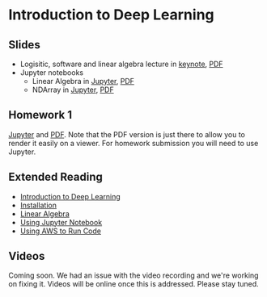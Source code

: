 # Introduction to Deep Learning

## Slides

* Logisitic, software and linear algebra lecture in
  [keynote](../../slides/1_22/1-Logistics.key),
  [PDF](../../slides/1_22/1-Logistics.pdf)
* Jupyter notebooks
  * Linear Algebra in [Jupyter](../../slides/1_22/linear-algebra.ipynb),
  [PDF](../../slides/1_22/linear-algebra.pdf)
  * NDArray in [Jupyter](../../slides/1_22/ndarray.ipynb),
  [PDF](../../slides/1_22/ndarray.pdf)

## Homework 1

[Jupyter](../../homeworks/homework1.ipynb) and
[PDF](../../homeworks/homework1.pdf). Note that the PDF version is just
there to allow you to render it easily on a viewer. For homework
submission you will need to use Jupyter. 

## Extended Reading

* [Introduction to Deep Learning](https://d2l.ai/chapter_introduction/deep-learning-intro.html)
* [Installation](https://d2l.ai/chapter_crashcourse/install.html)
* [Linear Algebra](https://d2l.ai/chapter_crashcourse/linear-algebra.html)
* [Using Jupyter Notebook](https://d2l.ai/chapter_appendix/jupyter.html)
* [Using AWS to Run Code](https://d2l.ai/chapter_appendix/aws.html)

## Videos

Coming soon. We had an issue with the video recording and we're
working on fixing it. Videos will be online once this is
addressed. Please stay tuned.
